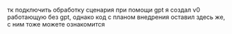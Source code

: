 тк подключить обработку сценария при помощи gpt я создал v0 работающую без gpt, однако код с планом внедрения оставил здесь же, с ним тоже можете ознакомится
